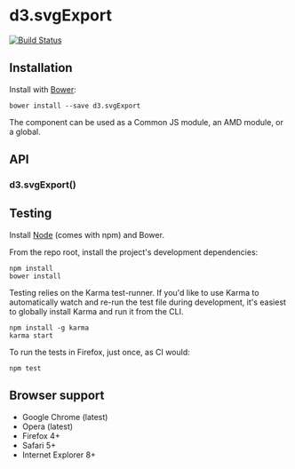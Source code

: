 # d3.svgExport

[![Build Status](https://secure.travis-ci.org/user/d3.svgExport.png?branch=master)](http://travis-ci.org/user/d3.svgExport)


## Installation

Install with [Bower](http://bower.io):

```
bower install --save d3.svgExport
```

The component can be used as a Common JS module, an AMD module, or a global.


## API

### d3.svgExport()


## Testing

Install [Node](http://nodejs.org) (comes with npm) and Bower.

From the repo root, install the project's development dependencies:

```
npm install
bower install
```

Testing relies on the Karma test-runner. If you'd like to use Karma to
automatically watch and re-run the test file during development, it's easiest
to globally install Karma and run it from the CLI.

```
npm install -g karma
karma start
```

To run the tests in Firefox, just once, as CI would:

```
npm test
```


## Browser support

* Google Chrome (latest)
* Opera (latest)
* Firefox 4+
* Safari 5+
* Internet Explorer 8+
